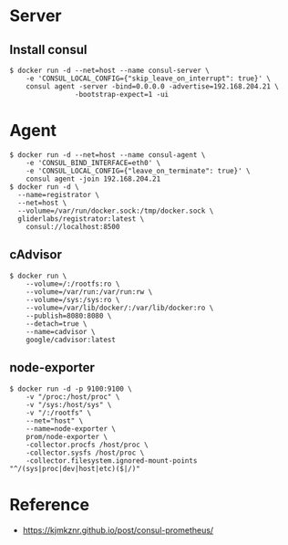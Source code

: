 # Server

## Install consul

    $ docker run -d --net=host --name consul-server \
        -e 'CONSUL_LOCAL_CONFIG={"skip_leave_on_interrupt": true}' \
        consul agent -server -bind=0.0.0.0 -advertise=192.168.204.21 \
                    -bootstrap-expect=1 -ui

# Agent

    $ docker run -d --net=host --name consul-agent \
        -e 'CONSUL_BIND_INTERFACE=eth0' \
        -e 'CONSUL_LOCAL_CONFIG={"leave_on_terminate": true}' \
        consul agent -join 192.168.204.21
    $ docker run -d \
      --name=registrator \
      --net=host \
      --volume=/var/run/docker.sock:/tmp/docker.sock \
      gliderlabs/registrator:latest \
        consul://localhost:8500

## cAdvisor

    $ docker run \
        --volume=/:/rootfs:ro \
        --volume=/var/run:/var/run:rw \
        --volume=/sys:/sys:ro \
        --volume=/var/lib/docker/:/var/lib/docker:ro \
        --publish=8080:8080 \
        --detach=true \
        --name=cadvisor \
        google/cadvisor:latest

## node-exporter

    $ docker run -d -p 9100:9100 \
        -v "/proc:/host/proc" \
        -v "/sys:/host/sys" \
        -v "/:/rootfs" \
        --net="host" \
        --name=node-exporter \
        prom/node-exporter \
        -collector.procfs /host/proc \
        -collector.sysfs /host/proc \
        -collector.filesystem.ignored-mount-points "^/(sys|proc|dev|host|etc)($|/)"

# Reference

- https://kjmkznr.github.io/post/consul-prometheus/
